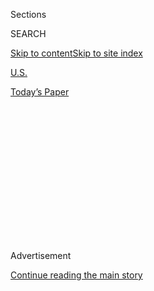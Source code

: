 <div id="app">

<div>

<div>

<div>

<div class="NYTAppHideMasthead css-1q2w90k e1suatyy0">

<div class="section css-ui9rw0 e1suatyy2">

<div class="css-eph4ug er09x8g0">

<div class="css-6n7j50">

</div>

<span class="css-1dv1kvn">Sections</span>

<div class="css-10488qs">

<span class="css-1dv1kvn">SEARCH</span>

</div>

[Skip to content](#site-content)[Skip to site
index](#site-index)

</div>

<div id="masthead-section-label" class="css-1wr3we4 eaxe0e00">

[U.S.](https://www.nytimes.com/section/us)

</div>

<div class="css-10698na e1huz5gh0">

</div>

</div>

<div id="masthead-bar-one" class="section hasLinks css-15hmgas e1csuq9d3">

<div class="css-uqyvli e1csuq9d0">

</div>

<div class="css-1uqjmks e1csuq9d1">

</div>

<div class="css-9e9ivx">

[](https://myaccount.nytimes.com/auth/login?response_type=cookie&client_id=vi)

</div>

<div class="css-1bvtpon e1csuq9d2">

[Today’s
Paper](https://www.nytimes.com/section/todayspaper)

</div>

</div>

</div>

</div>

<div data-aria-hidden="false">

<div id="site-content" data-role="main">

<div>

<div class="css-1aor85t" style="opacity:0.000000001;z-index:-1;visibility:hidden">

<div class="css-1hqnpie">

<div class="css-epjblv">

<span class="css-17xtcya">[U.S.](/section/us)</span><span class="css-x15j1o">|</span><span class="css-fwqvlz">What
We Know About the Death of Vanessa
Guillen</span>

</div>

<div class="css-k008qs">

<div class="css-1iwv8en">

<span class="css-18z7m18"></span>

<div>

</div>

</div>

<span class="css-1n6z4y">https://nyti.ms/2NSHzNb</span>

<div class="css-1705lsu">

<div class="css-4xjgmj">

<div class="css-4skfbu" data-role="toolbar" data-aria-label="Social Media Share buttons, Save button, and Comments Panel with current comment count" data-testid="share-tools">

  - 
  - 
  - 
  - 
    
    <div class="css-6n7j50">
    
    </div>

  - 

</div>

</div>

</div>

</div>

</div>

</div>

<div id="NYT_TOP_BANNER_REGION" class="css-13pd83m">

</div>

<div id="top-wrapper" class="css-1sy8kpn">

<div id="top-slug" class="css-l9onyx">

Advertisement

</div>

[Continue reading the main
story](#after-top)

<div class="ad top-wrapper" style="text-align:center;height:100%;display:block;min-height:250px">

<div id="top" class="place-ad" data-position="top" data-size-key="top">

</div>

</div>

<div id="after-top">

</div>

</div>

<div>

<div id="sponsor-wrapper" class="css-1hyfx7x">

<div id="sponsor-slug" class="css-19vbshk">

Supported by

</div>

[Continue reading the main
story](#after-sponsor)

<div id="sponsor" class="ad sponsor-wrapper" style="text-align:center;height:100%;display:block">

</div>

<div id="after-sponsor">

</div>

</div>

<div class="css-186x18t">

</div>

<div class="css-1vkm6nb ehdk2mb0">

# What We Know About the Death of Vanessa Guillen

</div>

Specialist Guillen was reported missing from Fort Hood three months ago.
Her case has inspired protests and caught the attention of high-level
politicians, including the president.

<div class="css-79elbk" data-testid="photoviewer-wrapper">

<div class="css-z3e15g" data-testid="photoviewer-wrapper-hidden">

</div>

<div class="css-1a48zt4 ehw59r15" data-testid="photoviewer-children">

![<span class="css-16f3y1r e13ogyst0" data-aria-hidden="true">A memorial
in Austin, Texas, for Specialist Vanessa Guillen, 20, on
Monday.</span><span class="css-cnj6d5 e1z0qqy90" itemprop="copyrightHolder"><span class="css-1ly73wi e1tej78p0">Credit...</span><span><span>Sergio
Flores/Getty
Images</span></span></span>](https://static01.nyt.com/images/2020/08/03/multimedia/03xp-guillen-update/merlin_174301419_9afa04bc-e09e-4c69-8e3d-0f538cbf5992-articleLarge.jpg?quality=75&auto=webp&disable=upscale)

</div>

</div>

<div class="css-18e8msd">

<div class="css-vp77d3 epjyd6m0">

<div class="css-1baulvz">

By [<span class="css-1baulvz" itemprop="name">Johnny
Diaz</span>](https://www.nytimes.com/by/johnny-diaz),
[<span class="css-1baulvz" itemprop="name">Maria
Cramer</span>](https://www.nytimes.com/by/maria-cramer) and
[<span class="css-1baulvz last-byline" itemprop="name">Christina
Morales</span>](https://www.nytimes.com/by/christina-morales)

</div>

</div>

  - July 31,
    2020

  - 
    
    <div class="css-4xjgmj">
    
    <div class="css-pvvomx" data-role="toolbar" data-aria-label="Social Media Share buttons, Save button, and Comments Panel with current comment count" data-testid="share-tools">
    
      - 
      - 
      - 
      - 
        
        <div class="css-6n7j50">
        
        </div>
    
      - 
    
    </div>
    
    </div>

</div>

</div>

<div class="section meteredContent css-1r7ky0e" name="articleBody" itemprop="articleBody">

<div class="css-1fanzo5 StoryBodyCompanionColumn">

<div class="css-53u6y8">

In the weeks since the discovery of the dismembered and burned remains
of Vanessa Guillen, a Fort Hood soldier who disappeared on April 22,
outrage has spread from central Texas to Washington, where her family
met with President Trump and demonstrators have planned a march to
demand justice for her killing this week.

Specialist Guillen’s case has captured the attention of celebrities,
lawmakers and other public figures, and drawn particular outrage from
women in the military and Latinos. Specialist Guillen’s family has
raised allegations that before she was killed she had been sexually
harassed.

Activists have expressed outrage at the lack of answers and action from
the military when Specialist Guillen first disappeared and have called
for changes in how the military handles reports of sexual harassment and
assault and ramping up [the military’s own
\#MeToo](https://www.nytimes.com/2020/07/11/us/politics/military-women-metoo-fort-hood.html)moment.

</div>

</div>

<div>

</div>

<div class="css-1fanzo5 StoryBodyCompanionColumn">

<div class="css-53u6y8">

Specialist Guillen’s bones, hair and other remains were found at the end
of June. A federal complaint alleges that a soldier — who fatally shot
himself with a pistol as the police approached him — killed Specialist
Guillen at Fort Hood, hid her body in a large box and attempted to
dismember and burn her remains with his girlfriend.

</div>

</div>

<div class="css-1fanzo5 StoryBodyCompanionColumn">

<div class="css-53u6y8">

Here is what we know about the case.

## Who was Specialist Guillen?

Specialist Guillen was born and raised in Houston with five siblings.
Her mother, Gloria Guillen, said she had [an interest in the
military](https://www.nytimes.com/2020/06/19/us/vanessa-guillen-fort-hood-disappearance.html)
since childhood, when she would play with her brother’s toy pistol.
Despite her mother’s reservations, [she decided to enlist
at 18](https://www.nytimes.com/2020/07/06/us/fort-hood-soldier-vanessa-guillen-remains-found.html).

Specialist Guillen was athletic. She enjoyed lifting weights, played
soccer, and ran on track and cross-country teams.

Specialist Guillen’s mother said she had enjoyed attending church with
her daughter. A memorial at her home was surrounded by angels and
figures of the Virgin Mary, which Specialist Guillen wore on a gold
necklace that she never removed.

## One person has been charged.

Prosecutors announced a charge in the case on July 2, detailing for the
first time accusations that Specialist Guillen was killed by another
soldier who then tried to dispose of her remains.

</div>

</div>

<div class="css-1fanzo5 StoryBodyCompanionColumn">

<div class="css-53u6y8">

In a federal complaint, the accused soldier was identified as U.S. Army
Specialist Aaron Robinson, 20. A few days before the charge was
announced, Specialist Robinson killed himself with a pistol as the
police approached.

The authorities also arrested his girlfriend, Cecily Aguilar, in
Killeen, Texas. [Justice Department officials
said](https://www.justice.gov/usao-wdtx/pr/killeen-woman-faces-federal-charge-connection-disappearance-us-army-specialist-vanessa)
in court documents that Specialist Robinson told Ms. Aguilar that he
repeatedly struck Specialist Guillen on the head with a hammer, killing
her, and hid her body in a large box. The couple then tried to dismember
and burn the remains, according to the complaint.

If Ms. Aguilar, a civilian, is convicted of the charge against her,
conspiracy to tamper with evidence, she faces a maximum sentence of 20
years. A lawyer for Ms. Aguilar did not immediately respond to a request
for comment on Tuesday.

## How did Specialist Guillen disappear?

Specialist Guillen was last seen around noon on April 22 in the parking
lot of her squadron’s headquarters at Fort Hood. Investigators who
searched her phone found that the last person she texted was Specialist
Robinson.

Specialist Robinson worked in a building at Fort Hood that was adjacent
to where Specialist Guillen worked, according to Special Agent Damon
Phelps of the Criminal Investigation Command. He was not Specialist
Guillen’s superior and was not in her chain of command, Mr. Phelps said
at a news conference.

A witness told investigators that Specialist Guillen left the arms room
where she had been working and went to the arms room controlled by
Specialist Robinson to confirm serial numbers for weapons and equipment,
the complaint said.

Specialist Robinson later said he read her the serial numbers and gave
her paperwork, according to court documents. He said he believed she
then left to go to the motor pool.

</div>

</div>

<div class="css-1fanzo5 StoryBodyCompanionColumn">

<div class="css-53u6y8">

Two witnesses later said that on the same day, they saw Specialist
Robinson coming out of the arms room, pulling a large “tough box” with
wheels “that appeared very heavy in weight,” according to the complaint.

## How the search unfolded.

Specialist Guillen was reported missing on April 23. Her car keys, room
key, ID and wallet were found in the armory room where she had been
repairing small arms and artillery.

On April 24, the U.S. Army Criminal Investigation Command [posted a news
release](https://www.cid.army.mil/assets/docs/press-releases/Fort%20Hood%20Missing%20Soldier.pdf)
asking for the public’s help in finding her. Thousands of soldiers
searched for Specialist Guillen in buildings, barracks, fields, training
areas, lakes and trails at Fort Hood.

On June 30, human remains were found near the Leon River in Bell County,
Texas. On July 3, the Army confirmed that the remains were Specialist
Guillen’s.

## Here’s the latest on the investigation.

Specialist Guillen told friends and fellow soldiers at her base that she
had been sexually harassed, Ms. Khawam said. Specialist Guillen did not
make an official report about sexual harassment, Fort Hood officials
have said.

Fort Hood officials said on July 6 that they would complete an
investigation into Specialist Guillen’s accusations of sexual harassment
and would seek a review of their sexual harassment and sexual assault
response and prevention program to address any shortcomings.

</div>

</div>

![<span class="css-16f3y1r e13ogyst0">Natalie Khawam, a lawyer for the
family of Specialist Vanessa Guillen, said in early July that her
remains had most likely been found and that a suspect in her
disappearance had killed
himself.</span>](https://static01.nyt.com/images/2020/07/01/autossell/01vid-forthood/01vid-forthood-videoSixteenByNine3000.png)

<div class="css-1fanzo5 StoryBodyCompanionColumn">

<div class="css-53u6y8">

## The accusations against Ms. Aguilar.

When Specialist Guillen disappeared, Ms. Aguilar, 22, was living with
Specialist Robinson, according to the complaint.

Prosecutors said in court documents that she initially lied to
investigators about what she knew but on June 30 confessed to playing a
role in the disposal of Specialist Guillen’s body.

On July 14, Ms. Aguilar was indicted by a grand jury at the U.S.
District Court in Waco, Texas, on charges related to tampering with
documents or proceedings, including the body of Specialist Guillen. Ms.
Aguilar pleaded not guilty on all counts. A judge did not grant bail for
Ms. Aguilar.

Ms. Aguilar told investigators that Specialist Robinson had picked her
up late on April 22 or early on April 23 at the gas station where she
worked.

Ms. Aguilar said she helped Specialist Robinson dismember the body with
an ax or hatchet and a machete-style knife, according to the complaint.
The couple buried the remains near the Leon River, it said.

Investigators told her to call Specialist Robinson. During the
conversation, he denied doing anything to Specialist Guillen.

But he later texted Ms. Aguilar pictures of news articles about the
discovery of human remains near the river.

</div>

</div>

<div class="css-1fanzo5 StoryBodyCompanionColumn">

<div class="css-53u6y8">

“Baby they found pieces,” court documents quote him as saying during a
phone call with Ms. Aguilar, which investigators were monitoring. “They
found pieces.”

## Here’s what comes next.

Members of Specialist Guillen’s family met with President Trump on July
30 at the White House. At the meeting, her mother asked for his help in
finding the truth and justice.

Mr. Trump said that Specialist Guillen’s story “hit me very hard,” and
that she was “a spectacular person and respected and loved by everybody,
including in the military.”

He said the F.B.I. and Justice Department were now involved in addition
to officials at Fort Hood, he said. “We’ll get to the bottom of it,” he
said. “Maybe things can come out that will help other people in a
situation like Vanessa.”

The bill, named “\#IAmVanessaGuillen” after a hashtag that encouraged
military members to talk about their own sexual harassment and sexual
assault experiences, is still in its early stages. If passed, it would
allow for the creation of a third-party agency to which active-duty
service members could report allegations of sexual harassment and sexual
assault. Separately, on July 10, the [secretary of the
Army](https://twitter.com/SecArmy/status/1281641910327824386?s=20)
ordered an independent review of Fort Hood’s command culture.

At the White House meeting, Mr. Trump offered to help financially with
Specialist Guillen’s funeral after he asked when and where it would take
place. A funeral has not been held because the family is awaiting the
remains. The family said it wanted to hold the funeral in Houston.

“And if I can help you out with the funeral, I’ll help — I’ll help you
with that,” Mr. Trump said. “Financially, I’ll help you.”

</div>

</div>

<div class="css-1fanzo5 StoryBodyCompanionColumn">

<div class="css-53u6y8">

Among other politicians and lawmakers conveying their disappointment
with the case was former Vice President Joseph R. Biden Jr., the
presumptive Democratic nominee. “We owe it to those who put on the
uniform, and to their families, to put an end to sexual harassment and
assault in the military, and hold perpetrators accountable,” he said in
a statement on July 3.

Michael Levenson and Bryan Pietsch contributed reporting.

</div>

</div>

<div>

</div>

</div>

<div>

</div>

<div>

</div>

<div>

</div>

<div>

<div id="bottom-wrapper" class="css-1ede5it">

<div id="bottom-slug" class="css-l9onyx">

Advertisement

</div>

[Continue reading the main
story](#after-bottom)

<div id="bottom" class="ad bottom-wrapper" style="text-align:center;height:100%;display:block;min-height:90px">

</div>

<div id="after-bottom">

</div>

</div>

</div>

</div>

</div>

## Site Index

<div>

</div>

## Site Information Navigation

  - [© <span>2020</span> <span>The New York Times
    Company</span>](https://help.nytimes.com/hc/en-us/articles/115014792127-Copyright-notice)

<!-- end list -->

  - [NYTCo](https://www.nytco.com/)
  - [Contact
    Us](https://help.nytimes.com/hc/en-us/articles/115015385887-Contact-Us)
  - [Work with us](https://www.nytco.com/careers/)
  - [Advertise](https://nytmediakit.com/)
  - [T Brand Studio](http://www.tbrandstudio.com/)
  - [Your Ad
    Choices](https://www.nytimes.com/privacy/cookie-policy#how-do-i-manage-trackers)
  - [Privacy](https://www.nytimes.com/privacy)
  - [Terms of
    Service](https://help.nytimes.com/hc/en-us/articles/115014893428-Terms-of-service)
  - [Terms of
    Sale](https://help.nytimes.com/hc/en-us/articles/115014893968-Terms-of-sale)
  - [Site
    Map](https://spiderbites.nytimes.com)
  - [Help](https://help.nytimes.com/hc/en-us)
  - [Subscriptions](https://www.nytimes.com/subscription?campaignId=37WXW)

</div>

</div>

</div>

</div>
